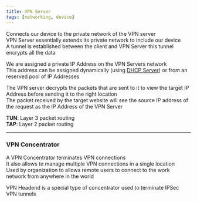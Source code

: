 ```yaml
---
title: VPN Server
tags: [networking, device]
---
```


Connects our device to the private network of the VPN server  
VPN Server essentially extends its private network to include our device  
A tunnel is established between the client and VPN Server this tunnel encrypts all the data

We are assigned a private IP Address on the VPN Servers network  
This address can be assigned dynamically (using [DHCP Server](DHCP%20Server.md)) or from an reserved pool of IP Addresses

The VPN server decrypts the packets that are sent to it to view the target IP Address before sending it to the right location  
The packet received by the target website will see the source IP address of the request as the IP Address of the VPN Server

**TUN**: Layer 3 packet routing  
**TAP**: Layer 2 packet routing

---

### VPN Concentrator

A VPN Concentrator terminates VPN connections  
It also allows to manage multiple VPN connections in a single location  
Used by organization to allows remote users to connect to the work network from anywhere in the world

VPN Headend is a special type of concentrator used to terminate IPSec VPN tunnels